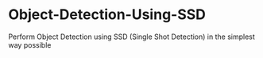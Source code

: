 # Object-Detection-Using-SSD
Perform Object Detection using SSD (Single Shot Detection) in the simplest way possible
